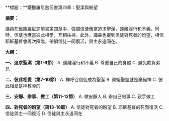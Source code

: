 **標題：**鐵撒羅尼迦前書第四章：聖潔與盼望

**摘要：**

講員在鐵撒羅尼迦前書第四章中，強調信徒應當追求聖潔，遠離淫行和不義。同時，信徒也應當彼此相愛，互相扶持。此外，講員也提到信徒對死者的盼望，相信耶穌基督會再次降臨，帶領信徒一同復活，與主永遠同在。

**大綱：**

**一、追求聖潔（第1-6節）**
    A. 遠離淫行和不義
    B. 尊重自己的身體
    C. 避免欺負弟兄

**二、彼此相愛（第7-10節）**
    A. 神呼召信徒成為聖潔
    B. 棄絕聖靈就是棄絕神
    C. 彼此相愛是神教導的

**三、安靜、辦事、做工（第11-12節）**
    A. 做安靜人
    B. 辦自己的事
    C. 親手做工

**四、對死者的盼望（第13-18節）**
    A. 信徒對死者的盼望
    B. 耶穌基督的死而復活
    C. 信徒與主一同復活
    D. 信徒與主永遠同在